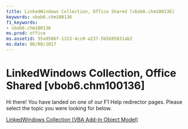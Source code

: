 ```yaml
---
title: LinkedWindows Collection, Office Shared [vbob6.chm100136]
keywords: vbob6.chm100136
f1_keywords:
- vbob6.chm100136
ms.prod: office
ms.assetid: 55a9506f-1313-4cc0-a237-5b5b95831ab2
ms.date: 06/08/2017
---
```



# LinkedWindows Collection, Office Shared [vbob6.chm100136]

Hi there! You have landed on one of our F1 Help redirector pages. Please select the topic you were looking for below.

[LinkedWindows Collection (VBA Add-In Object Model)](http://msdn.microsoft.com/library/182ee238-c7e5-2d8b-8144-25edd064d1e4%28Office.15%29.aspx)

